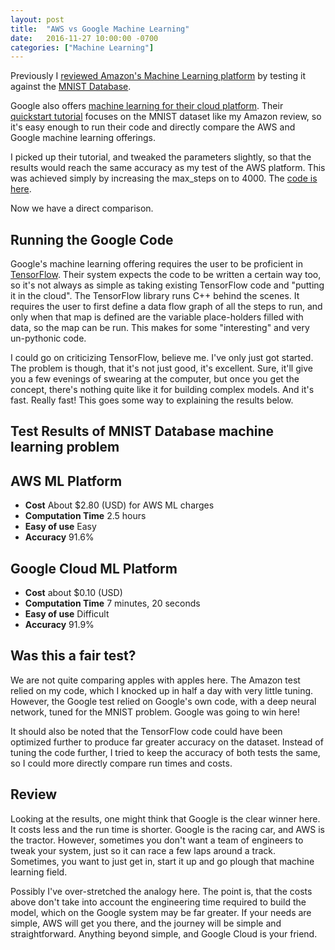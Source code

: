 ```yaml
---
layout: post
title:  "AWS vs Google Machine Learning"
date:   2016-11-27 10:00:00 -0700
categories: ["Machine Learning"]
---
```


Previously I [reviewed Amazon's Machine Learning platform](http://www.douglas-gibbons.com/machine%20learning/2016/11/26/aws-machine-learning.html) by testing it against the [MNIST Database](http://yann.lecun.com/exdb/mnist/).

Google also offers [machine learning for their cloud platform](https://cloud.google.com/products/machine-learning/). Their [quickstart tutorial](https://cloud.google.com/ml/docs/quickstarts/) focuses on the MNIST dataset like my Amazon review, so it's easy enough to run their code and directly compare the AWS and Google machine learning offerings.

I picked up their tutorial, and tweaked the parameters slightly, so that the results would reach the same accuracy as my test of the AWS platform.  This was achieved simply by increasing the max_steps on to 4000. The [code is here](https://github.com/douglas-gibbons/gcloud_ml_mnist).

Now we have a direct comparison.

## Running the Google Code

Google's machine learning offering requires the user to be proficient in [TensorFlow](https://www.tensorflow.org/). Their system expects the code to be written a certain way too, so it's not always as simple as taking existing TensorFlow code and "putting it in the cloud". The TensorFlow library runs C++ behind the scenes. It requires the user to first define a data flow graph of all the steps to run, and only when that map is defined are the variable place-holders filled with data, so the map can be run.  This makes for some "interesting" and very un-pythonic code.

I could go on criticizing TensorFlow, believe me. I've only just got started. The problem is though, that it's not just good, it's excellent. Sure, it'll give you a few evenings of swearing at the computer, but once you get the concept, there's nothing quite like it for building complex models. And it's fast. Really fast!  This goes some way to explaining the results below.


## Test Results of MNIST Database machine learning problem

## AWS ML Platform

* __Cost__ About $2.80 (USD) for AWS ML charges
* __Computation Time__ 2.5 hours
* __Easy of use__ Easy
* __Accuracy__ 91.6%

## Google Cloud ML Platform

* __Cost__ about $0.10 (USD)
* __Computation Time__ 7 minutes, 20 seconds
* __Easy of use__ Difficult
* __Accuracy__ 91.9%

## Was this a fair test?

We are not quite comparing apples with apples here. The Amazon test relied on my code, which I knocked up in half a day with very little tuning. However, the Google test relied on Google's own code, with a deep neural network, tuned for the MNIST problem. Google was going to win here!

It should also be noted that the TensorFlow code could have been optimized further to produce far greater accuracy on the dataset. Instead of tuning the code further, I tried to keep the accuracy of both tests the same, so I could more directly compare run times and costs.

## Review

Looking at the results, one might think that Google is the clear winner here. It costs less and the run time is shorter. Google is the racing car, and AWS is the tractor.  However, sometimes you don't want a team of engineers to tweak your system, just so it can race a few laps around a track. Sometimes, you want to just get in, start it up and go plough that machine learning field.

Possibly I've over-stretched the analogy here. The point is, that the costs above don't take into account the engineering time required to build the model, which on the Google system may be far greater.  If your needs are simple, AWS will get you there, and the journey will be simple and straightforward. Anything beyond simple, and Google Cloud is your friend.


